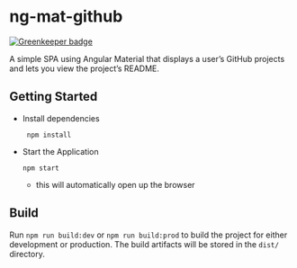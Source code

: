 # ng-mat-github

[![Greenkeeper badge](https://badges.greenkeeper.io/jllaneza/ng-mat-github.svg)](https://greenkeeper.io/)

A simple SPA using Angular Material that displays a user’s GitHub projects and lets you view the project’s README.

## Getting Started 

* Install dependencies
  ```
   npm install
  ```

* Start the Application
  ```
  npm start
  ```
  - this will automatically open up the browser

## Build

Run `npm run build:dev` or `npm run build:prod` to build the project for either development or production. The build artifacts will be stored in the `dist/` directory.
